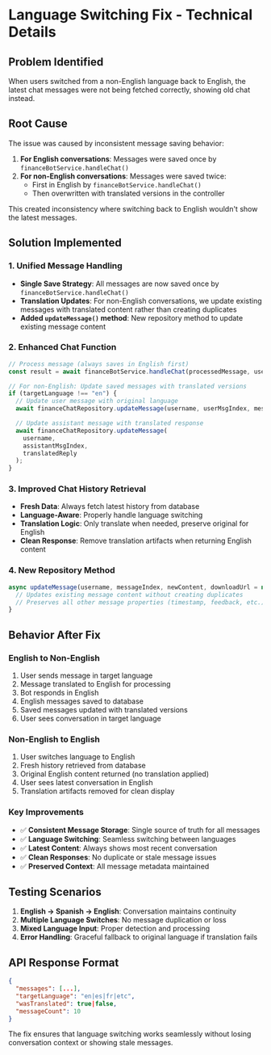 # Language Switching Fix - Technical Details

## Problem Identified

When users switched from a non-English language back to English, the latest chat messages were not being fetched correctly, showing old chat instead.

## Root Cause

The issue was caused by inconsistent message saving behavior:

1. **For English conversations**: Messages were saved once by `financeBotService.handleChat()`
2. **For non-English conversations**: Messages were saved twice:
   - First in English by `financeBotService.handleChat()`
   - Then overwritten with translated versions in the controller

This created inconsistency where switching back to English wouldn't show the latest messages.

## Solution Implemented

### 1. Unified Message Handling

- **Single Save Strategy**: All messages are now saved once by `financeBotService.handleChat()`
- **Translation Updates**: For non-English conversations, we update existing messages with translated content rather than creating duplicates
- **Added `updateMessage()` method**: New repository method to update existing message content

### 2. Enhanced Chat Function

```javascript
// Process message (always saves in English first)
const result = await financeBotService.handleChat(processedMessage, username);

// For non-English: Update saved messages with translated versions
if (targetLanguage !== "en") {
  // Update user message with original language
  await financeChatRepository.updateMessage(username, userMsgIndex, message);

  // Update assistant message with translated response
  await financeChatRepository.updateMessage(
    username,
    assistantMsgIndex,
    translatedReply
  );
}
```

### 3. Improved Chat History Retrieval

- **Fresh Data**: Always fetch latest history from database
- **Language-Aware**: Properly handle language switching
- **Translation Logic**: Only translate when needed, preserve original for English
- **Clean Response**: Remove translation artifacts when returning English content

### 4. New Repository Method

```javascript
async updateMessage(username, messageIndex, newContent, downloadUrl = null) {
  // Updates existing message content without creating duplicates
  // Preserves all other message properties (timestamp, feedback, etc.)
}
```

## Behavior After Fix

### English to Non-English

1. User sends message in target language
2. Message translated to English for processing
3. Bot responds in English
4. English messages saved to database
5. Saved messages updated with translated versions
6. User sees conversation in target language

### Non-English to English

1. User switches language to English
2. Fresh history retrieved from database
3. Original English content returned (no translation applied)
4. User sees latest conversation in English
5. Translation artifacts removed for clean display

### Key Improvements

- ✅ **Consistent Message Storage**: Single source of truth for all messages
- ✅ **Language Switching**: Seamless switching between languages
- ✅ **Latest Content**: Always shows most recent conversation
- ✅ **Clean Responses**: No duplicate or stale message issues
- ✅ **Preserved Context**: All message metadata maintained

## Testing Scenarios

1. **English → Spanish → English**: Conversation maintains continuity
2. **Multiple Language Switches**: No message duplication or loss
3. **Mixed Language Input**: Proper detection and processing
4. **Error Handling**: Graceful fallback to original language if translation fails

## API Response Format

```json
{
  "messages": [...],
  "targetLanguage": "en|es|fr|etc",
  "wasTranslated": true|false,
  "messageCount": 10
}
```

The fix ensures that language switching works seamlessly without losing conversation context or showing stale messages.

